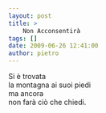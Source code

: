 ```yaml
---
layout: post
title: >
    Non Acconsentirà
tags: []
date: 2009-06-26 12:41:00
author: pietro
---
```

Si è trovata<br/>la montagna ai suoi piedi<br/>ma ancora<br/>non farà ciò che chiedi.
